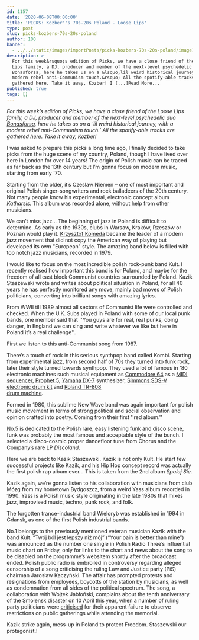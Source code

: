 ```yaml
---
id: 1157
date: '2020-06-08T00:00:00'
title: 'PICKS: Kozber''s 70s-20s Poland - Loose Lips'
type: post
slug: picks-kozbers-70s-20s-poland
author: 100
banner:
  - ../../static/images/importPosts/picks-kozbers-70s-20s-poland/image1157.jpeg
description: >-
  For this week&rsquo;s edition of Picks, we have a close friend of the Loose
  Lips family, a DJ, producer and member of the next-level psychedelic duo
  Bonasforsa, here he takes us on a &lsquo;lil weird historical journey, with a
  modern rebel anti-Communism touch.&rsquo; All the spotify-able tracks are
  gathered here. Take it away, Kozber! I [...]Read More...
published: true
tags: []
---
```

_For this week’s edition of Picks, we have a close friend of the Loose Lips family, a DJ, producer and member of the next-level psychedelic duo [Bonasforsa](https://soundcloud.com/bonasforsa?fbclid=IwAR174qoI8iCjilIh-z9OB1DNdJt9JrmPIRc6htKFUAauLZoynPiHrS6meYg), here he takes us on a ‘lil weird historical journey, with a modern rebel anti-Communism touch.’ All the spotify-able tracks are gathered_ [_here_](https://open.spotify.com/playlist/2ltnjR7AKdwKskFJfvzkzL?si=S0pr4a_tRr6s5O37zyZNtA)_. Take it away, Kozber!_

I was asked to prepare this picks a long time ago, I finally decided to take picks from the huge scene of my country, Poland, though I have lived over here in London for over 14 years! The origin of Polish music can be traced as far back as the 13th century but I’m gonna focus on modern music, starting from early '70.

Starting from the older, it’s Czeslaw Niemen – one of most important and original Polish singer-songwriters and rock balladeers of the 20th century. Not many people know his experimental, electronic concept album _Katharsis_. This album was recorded alone, without help from other musicians.

We can’t miss jazz… The beginning of jazz in Poland is difficult to determine. As early as the 1930s, clubs in Warsaw, Kraków, Rzeszów or Poznań would play it. [Krzysztof Komeda](https://en.wikipedia.org/wiki/Krzysztof_Komeda) became the leader of a modern jazz movement that did not copy the American way of playing but developed its own "European" style. The amazing band below is filled with top notch jazz musicians, recorded in 1979.

[](https://www.youtube.com/watch?v=GM3urHrne5E&t=175s)

I would like to focus on the most incredible polish rock-punk band Kult. I recently realised how important this band is for Poland, and maybe for the freedom of all east block Communist countries surrounded by Poland. Kazik Staszewski wrote and writes about political situation in Poland, for all 40 years he has perfectly monitored any move, mainly bad moves of Polish politicians, converting into brilliant songs with amazing lyrics.

From WWII till 1989 almost all sectors of Communist life were controlled and checked. When the U.K. Subs played in Poland with some of our local punk bands, one member said that ''You guys are for real, real punks, doing danger, in England we can sing and write whatever we like but here in Poland it’s a real challenge''.

First we listen to this anti-Communist song from 1987.

There’s a touch of rock in this serious synthpop band called Kombi. Starting from experimental jazz, from second half of 70s they turned into funk rock, later their style turned towards synthpop. They used a lot of famous in '80 electronic machines such musical equipment as [Commodore 64](https://en.wikipedia.org/wiki/Commodore_64) as a [MIDI](https://en.wikipedia.org/wiki/MIDI)  
[sequencer](https://en.wikipedia.org/wiki/Music_sequencer), [Prophet 5](https://en.wikipedia.org/wiki/Prophet_5), [Yamaha DX-7](https://en.wikipedia.org/wiki/Yamaha_DX-7) synthesizer, [Simmons SDS-V](https://en.wikipedia.org/wiki/Simmons_SDS-V)  
[electronic drum kit](https://en.wikipedia.org/wiki/Electronic_drum_kit) and [Roland TR-808](https://en.wikipedia.org/wiki/Roland_TR-808)  
[drum machine](https://en.wikipedia.org/wiki/Drum_machine).

Formed in 1980, this sublime New Wave band was again important for polish music movement in terms of strong political and social observation and opinion crafted into poetry. Coming from their first ''red album.''

No.5 is dedicated to the Polish rare, easy listening funk and disco scene, funk was probably the most famous and acceptable style of the bunch. I selected a disco-cosmic proper dancefloor tune from Chorus and the Company’s rare LP _Discoland_.

Here we are back to Kazik Staszewski. Kazik is not only Kult. He start few successful projects like Kazik, and his Hip Hop concept record was actually the first polish rap album ever… This is taken from the 2nd album _Spalaj Sie._

Kazik again, we’re gonna listen to his collaboration with musicians from club Mózg from my hometown Bydgoszcz, from a weird Yass album recorded in 1990. Yass is a Polish music style originating in the late 1980s that mixes jazz, improvised music, techno, punk rock, and folk.

The forgotten trance-industrial band Wieloryb was established in 1994 in Gdansk, as one of the first Polish industrial bands.

No.1 belongs to the previously mentioned veteran musician Kazik with the band Kult. “Twój ból jest lepszy niż mój” (“Your pain is better than mine”) was announced as the number one single in Polish Radio Three’s influential music chart on Friday, only for links to the chart and news about the song to be disabled on the programme’s websitem shortly after the broadcast ended. Polish public radio is embroiled in controversy regarding alleged censorship of a song criticising the ruling Law and Justice party (PiS) chairman Jarosław Kaczyński. The affair has prompted protests and resignations from employees, boycotts of the station by musicians, as well as condemnation from all sides of the political spectrum. The song, a collaboration with Wojtek Jabłoński, complains about the tenth anniversary of the Smolensk disaster on 10 April this year, when a number of ruling party politicians were [criticised](https://notesfrompoland.com/2020/04/10/commemoration-and-controversy-as-poland-marks-tenth-anniversary-of-smolensk-crash/) for their apparent failure to observe restrictions on public gatherings while attending the memorial.

Kazik strike again, mess-up in Poland to protect Freedom. Staszewski our protagonist.!